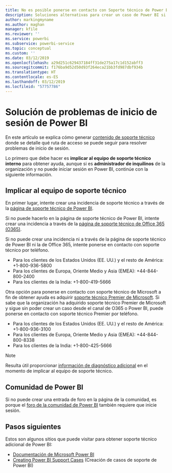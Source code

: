 ```yaml
---
title: No es posible ponerse en contacto con Soporte técnico de Power BI
description: Soluciones alternativas para crear un caso de Power BI si un usuario no puede iniciar sesión
author: markingmyname
ms.author: maghan
manager: kfile
ms.reviewer: ''
ms.service: powerbi
ms.subservice: powerbi-service
ms.topic: conceptual
ms.custom: ''
ms.date: 03/12/2019
ms.openlocfilehash: a29d251c629437184ff31de275a17c1d152abff3
ms.sourcegitcommit: f176ba9d52d50d93f264eca21bb3fd987dbf934b
ms.translationtype: HT
ms.contentlocale: es-ES
ms.lasthandoff: 03/12/2019
ms.locfileid: "57757786"
---
```

# <a name="troubleshooting-sign-in-issues-for-power-bi"></a>Solución de problemas de inicio de sesión de Power BI

En este artículo se explica cómo generar [contenido de soporte técnico](https://powerbi.microsoft.com/support/) donde se detalle qué ruta de acceso se puede seguir para resolver problemas de inicio de sesión.

Lo primero que debe hacer es **implicar al equipo de soporte técnico interno** para obtener ayuda, aunque si es **administrador de inquilinos** de la organización y no puede iniciar sesión en Power BI, continúe con la siguiente información.

## <a name="engage-the-support-team"></a>Implicar al equipo de soporte técnico

En primer lugar, intente crear una incidencia de soporte técnico a través de la [página de soporte técnico de Power BI](https://powerbi.microsoft.com/en-us/support/).

Si no puede hacerlo en la página de soporte técnico de Power BI, intente crear una incidencia a través de la [página de soporte técnico de Office 365 (O365)](https://support.office.com/home/contact).

Si no puede crear una incidencia ni a través de la página de soporte técnico de Power BI ni la de Office 365, intente ponerse en contacto con soporte técnico por teléfono.
* Para los clientes de los Estados Unidos (EE. UU.) y el resto de América: +1-800-936-5800
* Para los clientes de Europa, Oriente Medio y Asia (EMEA): +44-844-800-2400
* Para los clientes de la India: +1-800-419-5666

Otra opción para ponerse en contacto con soporte técnico de Microsoft a fin de obtener ayuda es adquirir [soporte técnico Premier de Microsoft](https://support.microsoft.com/premier). Si sabe que la organización ha adquirido soporte técnico Premier de Microsoft y sigue sin poder crear un caso desde el canal de O365 o Power BI, puede ponerse en contacto con soporte técnico Premier por teléfono.
* Para los clientes de los Estados Unidos (EE. UU.) y el resto de América: +1-800-936-3100
* Para los clientes de Europa, Oriente Medio y Asia (EMEA): +44-844-800-8338
* Para los clientes de la India: +1-800-425-5666

> [!Note]
> Resulta útil proporcionar [información de diagnóstico adicional](service-admin-capturing-additional-diagnostic-information-for-power-bi.md) en el momento de implicar al equipo de soporte técnico.

## <a name="power-bi-community"></a>Comunidad de Power BI

Si no puede crear una entrada de foro en la página de la comunidad, es porque el [foro de la comunidad de Power BI](https://community.powerbi.com/) también requiere que inicie sesión.

## <a name="next-steps"></a>Pasos siguientes

Estos son algunos sitios que puede visitar para obtener soporte técnico adicional de Power BI:

* [Documentación de Microsoft Power BI](https://docs.microsoft.com/power-bi/)
* [Creating Power BI Support Cases](https://blogs.msdn.microsoft.com/charles_sterling/2017/12/01/creating-power-bi-support-cases/) (Creación de casos de soporte de Power BI)
